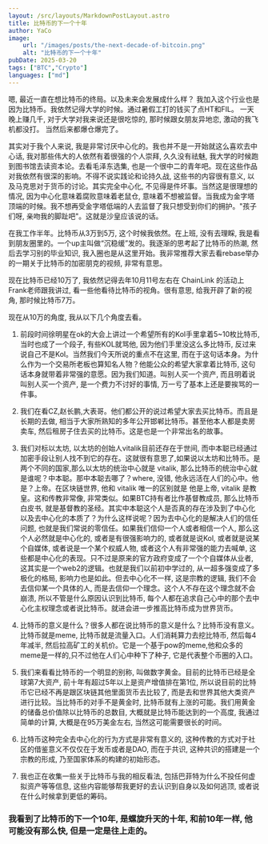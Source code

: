 ```yaml
---
layout: /src/layouts/MarkdownPostLayout.astro
title: 比特币的下一个十年
author: YaCo
image: 
    url: "/images/posts/the-next-decade-of-bitcoin.png"
    alt: "比特币的下一个十年"
pubDate: 2025-03-20
tags: ["BTC","Crypto"]
languages: ["md"]
---
```


嗯, 最近一直在想比特币的终局。以及未来会发展成什么样？
我加入这个行业也是因为比特币。我依然记得大学的时候。通过暑假工打的钱买了点HT和FIL。
一天晚上赚几千, 对于大学对我来说还是很吃惊的, 那时候跟女朋友异地恋, 激动的我飞机都没打。
当然后来都爆仓爆完了。

其实对于我个人来说, 我是非常讨厌中心化的。我也并不是一开始就这么喜欢去中心话, 我对那些伟大的人依然有着很强的个人崇拜, 久久没有祛魅, 我大学的时候跑到图书馆去读资本论。去看毛泽东选集, 也是一个很中二的青年吧。现在这些作品对我依然有很深的影响。不得不说实践论和论持久战, 这些书的内容很有意义, 以及马克思对于货币的讨论。其实完全中心化, 不见得是件坏事。当然这是很理想的情况, 因为中心化意味着腐败意味着老鼠仓, 意味着不想被监督。当我成为金字塔顶端的时候。我不想再受金字塔低端的人去监督了我只想受到你们的拥护。"孩子们呀, 亲吻我的脚趾吧"。这就是沙皇应该说的话。

在我工作半年。比特币从3万到5万, 这个时候我依然。在上班, 没有去理睬, 我是看到朋友圈里的。一个up主叫做“沉稳缓”发的。我逐渐的思考起了比特币的热潮, 然后去学习别的毕业知识, 我入圈也是从这里开始。我非常推荐大家去看rebase举办的一期关于比特币的加密朋克的视频, 非常有意思。

现在比特币已经10万了, 我依然记得去年10月11号左右在 ChainLink 的活动上 Frank老师跟我讲过, 看一些他看待比特币的视角。很有意思, 给我开辟了新的视角, 那时候比特币7万。

现在从10万的角度, 我从以下几个角度去看。

1. 前段时间徐明星在ok的大会上讲过一个希望所有的Kol手里拿着5~10枚比特币, 当时也成了一个段子, 有些KOL就骂他, 因为他们手里没这么多比特币, 反过来说自己不是Kol。当然我们今天所说的重点不在这里, 而在于这句话本身。为什么作为一个交易所老板也算知名人物？他能公众的希望大家拿着比特币, 这句话本身就带着非常强的意愿。因为我们知道。叫别人买一个资产, 而且明着说叫别人买一个资产, 是一个费力不讨好的事情, 万一亏了基本上还是要挨骂的一件事。

2. 我们在看CZ,赵长鹏,大表哥。他们都公开的说过希望大家去买比特币。而且是长期的去做, 相当于大家所熟知的多年公开邯郸比特币。甚至他本人都是卖房卖车, 然后租房子住去买的比特币。这是也是一个非常出名的故事。

3. 我们对标以太坊, 以太坊的创始人vitalik目前还存在于世间, 而中本聪已经通过加密手段让别人找不到它的存在。这就很有意思了,如果说以太坊和比特币。是两个不同的国家,那么以太坊的统治中心就是 vitalik, 那么比特币的统治中心就是谁呢？中本聪。那中本聪去哪了？where, 没错, 他永远活在人们的心中。他是？上帝。在区块链世界, 他和 vitalik 唯一的区别就是 他是上帝, vitalik 是教皇。这和传教非常像, 非常类似。如果BTC持有者比作基督教成员, 那么比特币白皮书, 就是基督教的圣经。其实中本聪这个人是否真的存在涉及到了中心化以及去中心化的本质了？为什么这样说呢？因为去中心化的是解决人们的信任问题, 也就是我们常说的零信任。如果我们信仰一个人或者相信一个人, 那么这个人必然就是中心化的, 或者是有很强影响力的, 或者就是说Kol, 或者就是说某个自媒体, 或者说是一个某个权威人物, 或者这个人有非常强的能力去喊单, 这些都是中心化的表现。只不过是原来的官方政府变成了一个个自媒体从业者, 这其实是一个web2的逻辑。也就是我们以前初中学过的, 从一超多强变成了多极化的格局, 影响力也是如此。但去中心化不一样, 这是宗教的逻辑, 我们不会去信仰某一个具体的人, 而是去信仰一个理念。这个人不存在这个理念就不会崩溃, 所以不管是什么原因认识到比特币, 每个人都在追求自己心中的那个去中心化主权理念或者说比特币。就进会进一步推高比特币成为世界货币。

4. 比特币的意义是什么？很多人都在说比特币的意义是什么？比特币没有意义。比特币就是meme, 比特币就是流量入口。人们消耗算力去挖比特币, 然后每4年减半, 然后拉高矿工的关机价。它是一个基于pow的meme,他和众多的meme是一样的,只不过他在人们心中种下了种子, 它是代表整个币圈的入口。

5. 我们来看看比特币的一个明显的别称, 叫做数字黄金。目前的比特币已经是全球第7大资产, 前十年有超过5年以上是资产增值排在第1位, 所以说目前的比特币它已经不再是跟区块链其他里面货币去比较了, 而是去和世界其他大类资产进行比较。当比特币的对手不是黄金时, 比特币就有上涨的可能。我们用黄金的储备总价值除以比特币的总数目, 大概就是比特币能达到的一个高度, 我通过简单的计算, 大概是在95万美金左右, 当然这可能需要很长的时间。

6. 比特币这种完全去中心化的行为方式是非常有意义的, 这种传教的方式对于社区的借鉴意义不仅仅在于发币或者是DAO, 而在于共识, 这种共识的搭建是一个宗教的形成, 乃至国家体系的构建的初始形态。

7. 我也正在收集一些关于比特币与我的相反看法, 包括巴菲特为什么不投任何虚拟资产等等信息, 这些内容能够帮我更好的去认识到自身以及如何逃顶, 或者说在什么时候拿到更低的筹码。

### 我看到了比特币的下一个10年, 是螺旋升天的十年, 和前10年一样, 他可能没有那么快, 但是一定是往上走的。


